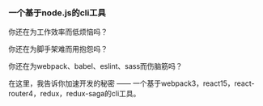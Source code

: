 ### 一个基于node.js的cli工具

你还在为工作效率而低烦恼吗？

你还在为脚手架难而用抱怨吗？

你还在为webpack、babel、eslint、sass而伤脑筋吗？

在这里，我告诉你加速开发的秘密  —— 一个基于webpack3，react15，react-router4，redux，redux-saga的cli工具。
